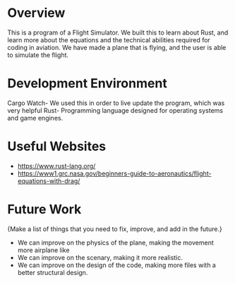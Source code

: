 # Overview

This is a program of a Flight Simulator. We built this to learn about Rust, and learn more about the equations and the technical abilities required for coding in aviation. We have made a plane that is flying, and the user is able to simulate the flight. 


# Development Environment
Cargo Watch- We used this in order to live update the program, which was very helpful
Rust- Programming language designed for operating systems and game engines. 

# Useful Websites


- https://www.rust-lang.org/
- https://www1.grc.nasa.gov/beginners-guide-to-aeronautics/flight-equations-with-drag/

# Future Work

{Make a list of things that you need to fix, improve, and add in the future.}

- We can improve on the physics of the plane, making the movement more airplane like
- We can improve on the scenary, making it more realistic.
- We can improve on the design of the code, making more files with a better structural design. 
